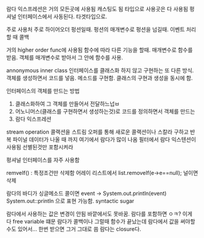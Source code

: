 람다 익스프레션은 거의 모든곳에 사용됨
캐스팅도 됨
타입으로 사용곳은 다 사용됨
펑셔널 인터페이스에서 사동된다. 타겟타입으로.

주로 사용처
주로 하이어오더 펑션일때. 펑션의 매개변수로 펑션을 넘길때.
이벤트 처리할 때 콜백

거의 higher order func에 사용됨
함수에 따라 다른 기능을 할때. 매개변수로 함수를 받음. 객체를 매개변수로 받아서 그 안에 함수를 사용.

annonymous inner class
인터페이스를 클래스화 하지 않고 구현하는 또 다른 방식.
객체를 생성하면서 코드를 넣음. 메소드를 구현함. 클래스의 구현과 생성을 동시에 함.

인터페이스의 객체를 만드는 방법

1. 클래스화하여 그 객체를 만들어서 전달하느넙ㅂ
2. 어노니머스(클래스를 구현하면서 생성하는것)로 코드를 정의하면서 객체를 만드는
3. 람다 익스프레션

stream operation
콜랙션을 스트림 오퍼를 통해 새로운 콜랙션이나 스칼라 구하고 반복
파이널 데이터가 나올 때 까지
여기에서 람다가 많이 나옴
필터에서 람다 익스텐션이 사용됨 선별된것만 포함시켜라

펑셔널 인터페이스를 자주 사용함

remveIf() : 특정조건만 삭제함 어레이 리스트에서
list.removeIf(e->e==null); 널이면 삭제

람다의 바디가 싱글메소드 콜이면
event -> System.out.println(event)
System.out::println 으로 표현 가능함. syntactic sugar

람다에서 사용하는 값은 변경이 안됨 바깥에서도 못바꿈. 람다를 포함하면 ㅇㅋ? 이게 다 free variable 떄문
람다가 콜백이나 그럴때 함수가 끝났는데 람다에서 값을 써야할 수도 있어서... 한번 받으면 그거 그대로 씀
람다는 closure다.
